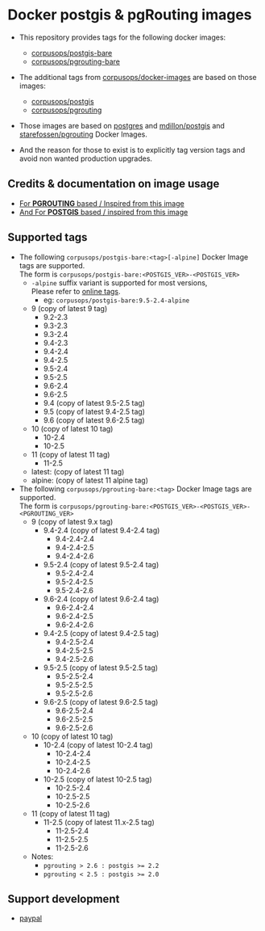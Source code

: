 # Docker postgis & pgRouting images
- This repository provides tags for the following docker images:
    - [corpusops/postgis-bare](https://hub.docker.com/r/corpusops/postgis-bare)
    - [corpusops/pgrouting-bare](https://hub.docker.com/r/corpusops/pgrouting-bare)
- The additional tags from [corpusops/docker-images](https://github.com/corpusops/docker-images) are based on those images:
    - [corpusops/postgis](https://hub.docker.com/r/corpusops/postgis)
    - [corpusops/pgrouting](https://hub.docker.com/r/corpusops/pgrouting)


- Those images are based on
    [postgres](https://github.com/docker-library/postgres) and
    [mdillon/postgis](https://github.com/md5/docker-postgis) and
    [starefossen/pgrouting](https://github.com/Starefossen/docker-pgrouting) Docker Images.

- And the reason for those to exist is to explicitly tag version tags and avoid non wanted production upgrades.

## Credits & documentation on image usage
- [For **PGROUTING** based / Inspired from this image](https://github.com/Starefossen/docker-pgrouting)
- [And For **POSTGIS** based / inspired from this image](https://github.com/appropriate/docker-postgis)

## Supported tags
- The following `corpusops/postgis-bare:<tag>[-alpine]` Docker Image tags are supported. <br/>
  The form is ``corpusops/postgis-bare:<POSTGIS_VER>-<POSTGIS_VER>``
    - `-alpine` suffix variant is supported for most versions, <br>
      Please refer to [online tags](https://hub.docker.com/r/corpusops/postgis-bare/tags).
        - eg: ``corpusops/postgis-bare:9.5-2.4-alpine``
    - 9 (copy of latest 9 tag)
        - 9.2-2.3
        - 9.3-2.3
        - 9.3-2.4
        - 9.4-2.3
        - 9.4-2.4
        - 9.4-2.5
        - 9.5-2.4
        - 9.5-2.5
        - 9.6-2.4
        - 9.6-2.5
        - 9.4 (copy of latest 9.5-2.5 tag)
        - 9.5 (copy of latest 9.4-2.5 tag)
        - 9.6 (copy of latest 9.6-2.5 tag)
    - 10 (copy of latest 10 tag)
        - 10-2.4
        - 10-2.5
    - 11 (copy of latest 11 tag)
        - 11-2.5
    - latest: (copy of latest 11 tag)
    - alpine: (copy of latest 11 alpine tag)
- The following `corpusops/pgrouting-bare:<tag>` Docker Image tags are supported. <br/>
  The form is ``corpusops/pgrouting-bare:<POSTGIS_VER>-<POSTGIS_VER>-<PGROUTING_VER>``
    - 9 (copy of latest 9.x tag)
        - 9.4-2.4 (copy of latest 9.4-2.4 tag)
            - 9.4-2.4-2.4
            - 9.4-2.4-2.5
            - 9.4-2.4-2.6
        - 9.5-2.4 (copy of latest 9.5-2.4 tag)
            - 9.5-2.4-2.4
            - 9.5-2.4-2.5
            - 9.5-2.4-2.6
        - 9.6-2.4 (copy of latest 9.6-2.4 tag)
            - 9.6-2.4-2.4
            - 9.6-2.4-2.5
            - 9.6-2.4-2.6
        - 9.4-2.5 (copy of latest 9.4-2.5 tag)
            - 9.4-2.5-2.4
            - 9.4-2.5-2.5
            - 9.4-2.5-2.6
        - 9.5-2.5 (copy of latest 9.5-2.5 tag)
            - 9.5-2.5-2.4
            - 9.5-2.5-2.5
            - 9.5-2.5-2.6
        - 9.6-2.5 (copy of latest 9.6-2.5 tag)
            - 9.6-2.5-2.4
            - 9.6-2.5-2.5
            - 9.6-2.5-2.6
    - 10 (copy of latest 10 tag)
        - 10-2.4 (copy of latest 10-2.4 tag)
            - 10-2.4-2.4
            - 10-2.4-2.5
            - 10-2.4-2.6
        - 10-2.5 (copy of latest 10-2.5 tag)
            - 10-2.5-2.4
            - 10-2.5-2.5
            - 10-2.5-2.6
    - 11 (copy of latest 11 tag)
        - 11-2.5 (copy of latest 11.x-2.5 tag)
            - 11-2.5-2.4
            - 11-2.5-2.5
            - 11-2.5-2.6
  - Notes:
      - ``pgrouting > 2.6 : postgis >= 2.2``
      - ``pgrouting < 2.5 : postgis >= 2.0``

## Support development
- [paypal](https://paypal.me/kiorky)
